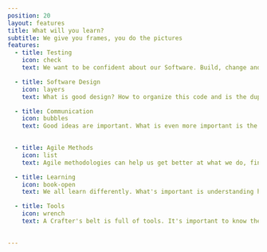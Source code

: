 ```yaml
---
position: 20
layout: features
title: What will you learn?
subtitle: We give you frames, you do the pictures
features:
  - title: Testing
    icon: check
    text: We want to be confident about our Software. Build, change and delete code without fear. And for that, we need tests in place that can tell us when we mess up. You will learn how to write well crafted tests for well crafted Software in a way that will make you wonder how you could live without them.

  - title: Software Design
    icon: layers
    text: What is good design? How to organize this code and is the duplication you just noitced a problem? We don't have the ultimate answers but we can teach you how to ask the right questions in order to make informed decisions.

  - title: Communication
    icon: bubbles
    text: Good ideas are important. What is even more important is the ability to convey their value to others. You will learn how to communicate assertively by practicing in both oral and written form.
    

  - title: Agile Methods
    icon: list
    text: Agile methodologies can help us get better at what we do, find our weaknesses and improve how we collaborate. You will make work more fun by applying them effectively.

  - title: Learning
    icon: book-open
    text: We all learn differently. What's important is understanding how we learn. You will discover your own personal way of learning and use it everyday to improve your knowledge.

  - title: Tools
    icon: wrench
    text: A Crafter's belt is full of tools. It's important to know the tools of our trade and which kind of problems they solve. You will add tools to your own belt and learn when to use them.
      

---
```

